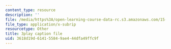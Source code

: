 ```yaml
---
content_type: resource
description: ''
file: /media/https%3A/open-learning-course-data-rc.s3.amazonaws.com/15-071-the-analytics-edge-spring-2017/3618d19d614155849ae444dfa49ffc9f_AByfsx3Dkek.vtt
file_type: application/x-subrip
resourcetype: Other
title: 3play caption file
uid: 3618d19d-6141-5584-9ae4-44dfa49ffc9f
---
```

